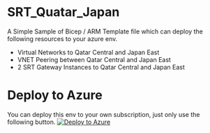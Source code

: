 # SRT_Quatar_Japan
A Simple Sample of Bicep / ARM Template file which can deploy the following resources to your azure env.
- Virtual Networks to Qatar Central and Japan East
- VNET Peering between Qatar Central and Japan East
- 2 SRT Gateway Instances to Qatar Central and Japan East

# Deploy to Azure
You can deploy this env to your own subscription, just only use the following button.
[![Deploy to Azure](https://aka.ms/deploytoazurebutton)](https://portal.azure.com/#create/Microsoft.Template/uri/https%3A%2F%2Fraw.githubusercontent.com%2Ftokawa-ms%2FSRT_Quatar_Japan%2Fmain%2Fquatar_japan.json)